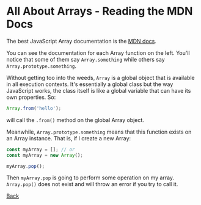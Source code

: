 # All About Arrays - Reading the MDN Docs

The best JavaScript Array documentation is the [MDN docs](https://developer.mozilla.org/en-US/docs/Web/JavaScript/Reference/Global_Objects/Array).

You can see the documentation for each Array function on the left. You'll notice that some of them say `Array.something` while others say `Array.prototype.something`.

Without getting too into the weeds, `Array` is a global object that is available in all execution contexts. It's essentially a global class but the way JavaScript works, the class itself is like a global variable that can have its own properties. So:

```javascript
Array.from('hello');
```

will call the `.from()` method on the global Array object.

Meanwhile, `Array.prototype.something` means that this function exists on an Array instance. That is, if I create a new Array:

```javascript
const myArray = []; // or
const myArray = new Array();

myArray.pop();
```

Then `myArray.pop` is going to perform some operation on my array. `Array.pop()` does not exist and will throw an error if you try to call it.

[Back](./001-introduction.md)
